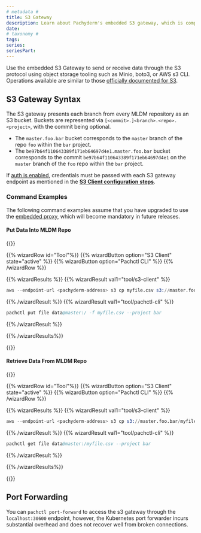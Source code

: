 ```yaml
---
# metadata # 
title: S3 Gateway
description: Learn about Pachyderm's embedded S3 gateway, which is compatible with MinIO, AWS S3 CLI, and boto3. 
date: 
# taxonomy #
tags: 
series:
seriesPart:
---
```


Use the embedded S3 Gateway to send or receive data through the S3 protocol using object storage tooling such as Minio, boto3, or AWS s3 CLI. Operations available are similar to those [officially documented for S3](https://docs.aws.amazon.com/cli/latest/reference/s3/).


## S3 Gateway Syntax

The S3 gateway presents each branch from every MLDM repository as an S3 bucket. Buckets are represented via `[<commit>.]<branch>.<repo>.<project>`, with the commit being optional. 

- The `master.foo.bar` bucket corresponds to the `master` branch of the repo `foo` within the `bar` project.
- The `be97b64f110643389f171eb64697d4e1.master.foo.bar` bucket corresponds to the commit `be97b64f110643389f171eb64697d4e1` on the `master` branch of the `foo` repo within the `bar` project.

If [auth is enabled](../../../enterprise/auth/), credentials must be passed with
each S3 gateway endpoint as mentioned in the [**S3 Client configuration steps**](./configure-s3client/#set-your-credentials).

### Command Examples 

The following command examples assume that you have upgraded to use the [embedded proxy](../../deploy/deploy-w-proxy), which will become mandatory in future releases.

#### Put Data Into MLDM Repo

{{<stack type="wizard">}}

{{% wizardRow id="Tool"%}}
{{% wizardButton option="S3 Client" state="active" %}}
{{% wizardButton option="Pachctl CLI" %}}
{{% /wizardRow %}}

{{% wizardResults %}}
{{% wizardResult val1="tool/s3-client" %}}
```s
aws --endpoint-url <pachyderm-address> s3 cp myfile.csv s3://master.foo.bar
```
{{% /wizardResult %}}
{{% wizardResult val1="tool/pachctl-cli" %}}
```s
pachctl put file data@master:/ -f myfile.csv --project bar
```
{{% /wizardResult %}}

{{% /wizardResults%}}

{{</stack>}}

#### Retrieve Data From MLDM Repo

{{<stack type="wizard">}}

{{% wizardRow id="Tool"%}}
{{% wizardButton option="S3 Client" state="active" %}}
{{% wizardButton option="Pachctl CLI" %}}
{{% /wizardRow %}}

{{% wizardResults %}}
{{% wizardResult val1="tool/s3-client" %}}
```s
aws --endpoint-url <pachyderm-address> s3 cp s3://master.foo.bar/myfile.csv
```
{{% /wizardResult %}}
{{% wizardResult val1="tool/pachctl-cli" %}}
```s
pachctl get file data@master:/myfile.csv --project bar
```
{{% /wizardResult %}}

{{% /wizardResults%}}

{{</stack>}}


## Port Forwarding
You can  `pachctl port-forward` to access the s3 gateway through the `localhost:30600` endpoint, however, the Kubernetes port forwarder incurs substantial overhead and does not recover well from broken connections.


